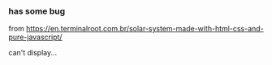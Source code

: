 ### has some bug

from https://en.terminalroot.com.br/solar-system-made-with-html-css-and-pure-javascript/

can't display...
